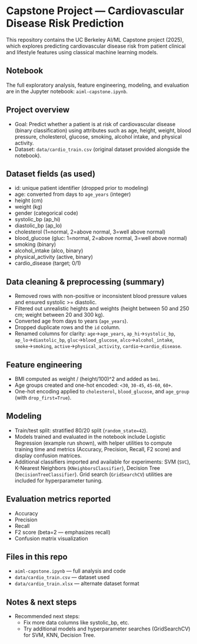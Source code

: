 # Capstone Project — Cardiovascular Disease Risk Prediction

This repository contains the UC Berkeley AI/ML Capstone project (2025), which explores predicting cardiovascular disease risk from patient clinical and lifestyle features using classical machine learning models.

## Notebook

The full exploratory analysis, feature engineering, modeling, and evaluation are in the Jupyter notebook: `aiml-capstone.ipynb`.

## Project overview

- Goal: Predict whether a patient is at risk of cardiovascular disease (binary classification) using attributes such as age, height, weight, blood pressure, cholesterol, glucose, smoking, alcohol intake, and physical activity.
- Dataset: `data/cardio_train.csv` (original dataset provided alongside the notebook).

## Dataset fields (as used)
- id: unique patient identifier (dropped prior to modeling)
- age: converted from days to `age_years` (integer)
- height (cm)
- weight (kg)
- gender (categorical code)
- systolic_bp (ap_hi)
- diastolic_bp (ap_lo)
- cholesterol (1=normal, 2=above normal, 3=well above normal)
- blood_glucose (gluc: 1=normal, 2=above normal, 3=well above normal)
- smoking (binary)
- alcohol_intake (alco, binary)
- physical_activity (active, binary)
- cardio_disease (target; 0/1)

## Data cleaning & preprocessing (summary)
- Removed rows with non-positive or inconsistent blood pressure values and ensured systolic >= diastolic.
- Filtered out unrealistic heights and weights (height between 50 and 250 cm; weight between 20 and 300 kg).
- Converted age from days to years (`age_years`).
- Dropped duplicate rows and the `id` column.
- Renamed columns for clarity: `age`→`age_years`, `ap_hi`→`systolic_bp`, `ap_lo`→`diastolic_bp`, `gluc`→`blood_glucose`, `alco`→`alcohol_intake`, `smoke`→`smoking`, `active`→`physical_activity`, `cardio`→`cardio_disease`.

## Feature engineering
- BMI computed as weight / (height/100)^2 and added as `bmi`.
- Age groups created and one-hot encoded: `<30`, `30-45`, `45-60`, `60+`.
- One-hot encoding applied to `cholesterol`, `blood_glucose`, and `age_group` (with `drop_first=True`).

## Modeling
- Train/test split: stratified 80/20 split (`random_state=42`).
- Models trained and evaluated in the notebook include Logistic Regression (example run shown), with helper utilities to compute training time and metrics (Accuracy, Precision, Recall, F2 score) and display confusion matrices.
- Additional classifiers imported and available for experiments: SVM (`SVC`), K-Nearest Neighbors (`KNeighborsClassifier`), Decision Tree (`DecisionTreeClassifier`). Grid search (`GridSearchCV`) utilities are included for hyperparameter tuning.

## Evaluation metrics reported
- Accuracy
- Precision
- Recall
- F2 score (beta=2 — emphasizes recall)
- Confusion matrix visualization

## Files in this repo
- `aiml-capstone.ipynb` — full analysis and code
- `data/cardio_train.csv` — dataset used
- `data/cardio_train.xlsx` — alternate dataset format

## Notes & next steps
- Recommended next steps:
  - Fix more data columns like systolic_bp, etc.
  - Try additional models and hyperparameter searches (GridSearchCV) for SVM, KNN, Decision Tree.
  

